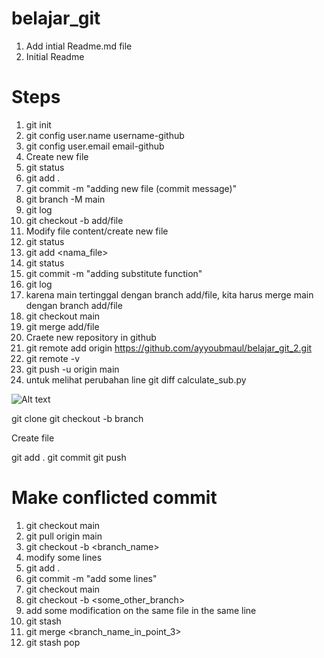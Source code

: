# belajar_git
1. Add intial Readme.md file
2. Initial Readme

# Steps
1. git init
2. git config user.name username-github
3. git config user.email email-github
6. Create new file
7. git status
8. git add .
9. git commit -m "adding new file (commit message)"
4. git branch -M main
10. git log
11. git checkout -b add/file
12. Modify file content/create new file
13. git status
14. git add <nama_file>
15. git status
16. git commit -m "adding substitute function"
17. git log
18. karena main tertinggal dengan branch add/file, kita harus merge main dengan branch add/file
19. git checkout main
20. git merge add/file
21. Craete new repository in github
22. git remote add origin https://github.com/ayyoubmaul/belajar_git_2.git
23. git remote -v
24. git push -u origin main
25. untuk melihat perubahan line git diff calculate_sub.py

![Alt text](image.png)

git clone
git checkout -b branch

Create file

git add .
git commit
git push


# Make conflicted commit
1. git checkout main
2. git pull origin main
3. git checkout -b <branch_name>
4. modify some lines
5. git add .
6. git commit -m "add some lines"
7. git checkout main
8. git checkout -b <some_other_branch>
9. add some modification on the same file in the same line
10. git stash
11. git merge <branch_name_in_point_3>
12. git stash pop
